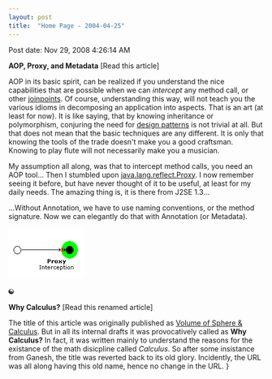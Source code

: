 ```yaml
---
layout: post
title:  "Home Page - 2004-04-25"
---
```


Post date: Nov 29, 2008 4:26:14 AM

**AOP, Proxy, and Metadata** [Read this article]

AOP in its basic spirit, can be realized if you understand the nice capabilities that are possible when we can *intercept* any method call, or other [joinpoints](https://en.wikipedia.org/wiki/Join_point). Of course, understanding this way, will not teach you the various idioms in decomposing an application into aspects. That is an art (at least for now). It is like saying, that by knowing inheritance or polymorphism, conjuring the need for [design patterns](https://en.wikipedia.org/wiki/Design_pattern_%28computer_science%29) is not trivial at all. But that does not mean that the basic techniques are any different. It is only that knowing the tools of the trade doesn't make you a good craftsman. Knowing to play flute will not necessarily make you a musician.

My assumption all along, was that to intercept method calls, you need an AOP tool... Then I stumbled upon [java.lang.reflect.Proxy](https://java.sun.com/j2se/1.5.0/docs/api/java/lang/reflect/Proxy.html). I now remember seeing it before, but have never thought of it to be useful, at least for my daily needs. The amazing thing is, it is there from J2SE 1.3...

...Without Annotation, we have to use naming conventions, or the method signature. Now we can elegantly do that with Annotation (or Metadata).

![image](/assets/images/Home%20Page%20-%202004-04-25/3a9cfd11246ae213a898e5420354d78d.jpg)

![image](/assets/images/Home%20Page%20-%202004-04-25/dc0623ae82f59099d758e916cd646b77.jpg)

 **Why Calculus?** [Read this renamed article]

The title of this article was originally published as [Volume of Sphere &amp; Calculus](https://). But in all its internal drafts it was provocatively called as **Why Calculus?** In fact, it was written mainly to understand the reasons for the existance of the math disicpline called *Calculus*. So after some insistance from Ganesh, the title was reverted back to its old glory. Incidently, the URL was all along having this old name, hence no change in the URL.
}
